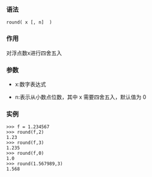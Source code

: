 ### 语法

```
round( x [, n]  )
```

### 作用

对浮点数x进行四舍五入

### 参数

* x:数字表达式

* n:表示从小数点位数，其中 x 需要四舍五入，默认值为 0

### 实例

```
>>> f = 1.234567
>>> round(f,2)
1.23
>>> round(f,3)
1.235
>>> round(f,0)
1.0
>>> round(1.567989,3)
1.568
```



